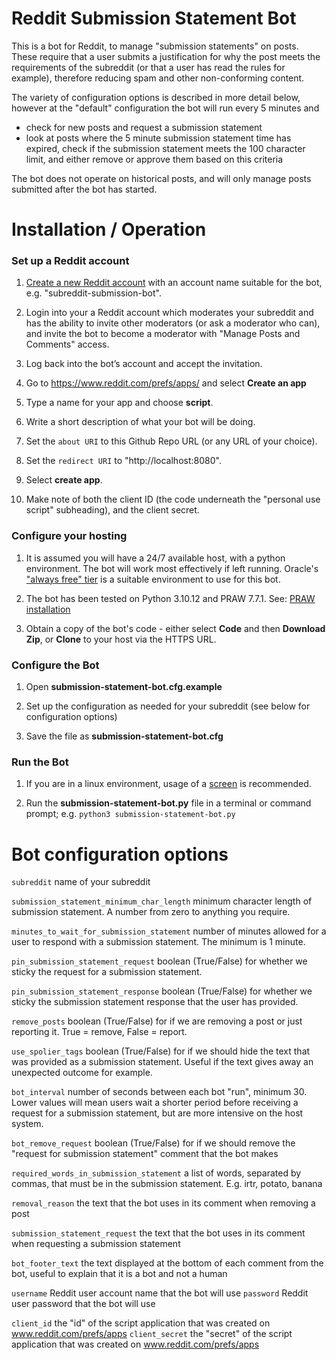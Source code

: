 # Reddit Submission Statement Bot

This is a bot for Reddit, to manage "submission statements" on posts. These require that a user submits a justification for why the post meets the requirements of the subreddit (or that a user has read the rules for example), therefore reducing spam and other non-conforming content.

The variety of configuration options is described in more detail below, however at the "default" configuration the bot will run every 5 minutes and 
- check for new posts and request a submission statement
- look at posts where the 5 minute submission statement time has expired, check if the submission statement meets the 100 character limit, and either remove or approve them based on this criteria

The bot does not operate on historical posts, and will only manage posts submitted after the bot has started.

# Installation / Operation

### Set up a Reddit account
1. [Create a new Reddit account](https://www.reddit.com/register/) with an account name suitable for the bot, e.g. "subreddit-submission-bot".

2. Login into your a Reddit account which moderates your subreddit and has the ability to invite other moderators (or ask a moderator who can), and invite the bot to become a moderator with "Manage Posts and Comments" access. 

3. Log back into the bot’s account and accept the invitation.

5. Go to https://www.reddit.com/prefs/apps/ and select **Create an app**

6. Type a name for your app and choose **script**.

7. Write a short description of what your bot will be doing.

8. Set the `about URI` to this Github Repo URL (or any URL of your choice).

9. Set the `redirect URI` to "http://localhost:8080". 

10. Select **create app**.

11. Make note of both the client ID (the code underneath the "personal use script" subheading), and the client secret.

### Configure your hosting
1. It is assumed you will have a 24/7 available host, with a python environment. The bot will work most effectively if left running. Oracle's ["always free" tier](https://www.oracle.com/cloud/free/) is a suitable environment to use for this bot.

2. The bot has been tested on Python 3.10.12 and PRAW 7.7.1. See: [PRAW installation](https://praw.readthedocs.io/en/stable/getting_started/installation.html)

3. Obtain a copy of the bot's code - either select **Code** and then **Download Zip**, or **Clone** to your host via the HTTPS URL.

### Configure the Bot
1. Open **submission-statement-bot.cfg.example**

2. Set up the configuration as needed for your subreddit (see below for configuration options)

3. Save the file as **submission-statement-bot.cfg**

### Run the Bot

1. If you are in a linux environment, usage of a [screen](https://www.gnu.org/software/screen/manual/screen.html) is recommended.

2. Run the **submission-statement-bot.py** file in a terminal or command prompt; e.g. `python3 submission-statement-bot.py`

# Bot configuration options

`subreddit` name of your subreddit

`submission_statement_minimum_char_length` minimum character length of submission statement. A number from zero to anything you require.

`minutes_to_wait_for_submission_statement` number of minutes allowed for a user to respond with a submission statement. The minimum is 1 minute.

`pin_submission_statement_request` boolean (True/False) for whether we sticky the request for a submission statement.

`pin_submission_statement_response` boolean (True/False) for whether we sticky the submission statement response that the user has provided.

`remove_posts` boolean (True/False) for if we are removing a post or just reporting it. True = remove, False = report.

`use_spolier_tags` boolean (True/False) for if we should hide the text that was provided as a submission statement. Useful if the text gives away an unexpected outcome for example.

`bot_interval` number of seconds between each bot "run", minimum 30. Lower values will mean users wait a shorter period before receiving a request for a submission statement, but are more intensive on the host system.

`bot_remove_request` boolean (True/False) for if we should remove the "request for submission statement" comment that the bot makes

`required_words_in_submission_statement` a list of words, separated by commas, that must be in the submission statement. E.g. irtr, potato, banana

`removal_reason` the text that the bot uses in its comment when removing a post

`submission_statement_request` the text that the bot uses in its comment when requesting a submission statement

`bot_footer_text` the text displayed at the bottom of each comment from the bot, useful to explain that it is a bot and not a human

`username` Reddit user account name that the bot will use
`password` Reddit user password that the bot will use

`client_id` the "id" of the script application that was created on www.reddit.com/prefs/apps
`client_secret` the "secret" of the script application that was created on www.reddit.com/prefs/apps
